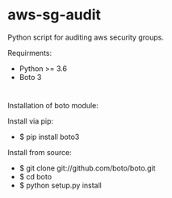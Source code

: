 # aws-sg-audit
Python script for auditing aws security groups.

Requirments:
- Python >= 3.6
- Boto 3

#

Installation of boto module:

Install via pip:

  - $ pip install boto3

Install from source:

- $ git clone git://github.com/boto/boto.git
- $ cd boto
- $ python setup.py install
#
